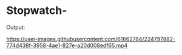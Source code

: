 # Stopwatch-
Output: 

https://user-images.githubusercontent.com/61662784/224797882-774d438f-3958-4ae1-827e-a20d008edf65.mp4


